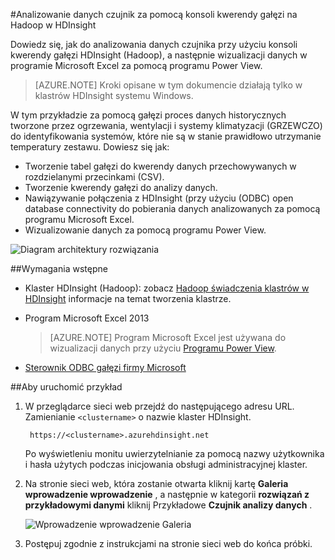 <properties
    pageTitle="Analizowanie danych czujnika przy użyciu gałąź i Hadoop | Microsoft Azure"
    description="Dowiedz się, jak do analizowania danych czujnika przy użyciu konsoli kwerendy gałęzi HDInsight (Hadoop), a następnie wizualizowanie danych w programie Microsoft Excel PowerView."
    services="hdinsight"
    documentationCenter=""
    authors="Blackmist"
    manager="jhubbard"
    editor="cgronlun"
    tags="azure-portal"/>

<tags
    ms.service="hdinsight"
    ms.workload="big-data"
    ms.tgt_pltfrm="na"
    ms.devlang="na"
    ms.topic="article"
    ms.date="09/20/2016" 
    ms.author="larryfr"/>

#<a name="analyze-sensor-data-using-the-hive-query-console-on-hadoop-in-hdinsight"></a>Analizowanie danych czujnik za pomocą konsoli kwerendy gałęzi na Hadoop w HDInsight

Dowiedz się, jak do analizowania danych czujnika przy użyciu konsoli kwerendy gałęzi HDInsight (Hadoop), a następnie wizualizacji danych w programie Microsoft Excel za pomocą programu Power View.

> [AZURE.NOTE] Kroki opisane w tym dokumencie działają tylko w klastrów HDInsight systemu Windows.

W tym przykładzie za pomocą gałęzi proces danych historycznych tworzone przez ogrzewania, wentylacji i systemy klimatyzacji (GRZEWCZO) do identyfikowania systemów, które nie są w stanie prawidłowo utrzymanie temperatury zestawu. Dowiesz się jak:

- Tworzenie tabel gałęzi do kwerendy danych przechowywanych w rozdzielanymi przecinkami (CSV).
- Tworzenie kwerendy gałęzi do analizy danych.
- Nawiązywanie połączenia z HDInsight (przy użyciu (ODBC) open database connectivity do pobierania danych analizowanych za pomocą programu Microsoft Excel.
- Wizualizowanie danych za pomocą programu Power View.

![Diagram architektury rozwiązania](./media/hdinsight-hive-analyze-sensor-data/hvac-architecture.png)

##<a name="prerequisites"></a>Wymagania wstępne

* Klaster HDInsight (Hadoop): zobacz [Hadoop świadczenia klastrów w HDInsight](hdinsight-provision-clusters.md) informacje na temat tworzenia klastrze.

* Program Microsoft Excel 2013

    > [AZURE.NOTE] Program Microsoft Excel jest używana do wizualizacji danych przy użyciu [Programu Power View](https://support.office.com/Article/Power-View-Explore-visualize-and-present-your-data-98268d31-97e2-42aa-a52b-a68cf460472e?ui=en-US&rs=en-US&ad=US).

* [Sterownik ODBC gałęzi firmy Microsoft](http://www.microsoft.com/download/details.aspx?id=40886)

##<a name="to-run-the-sample"></a>Aby uruchomić przykład

1. W przeglądarce sieci web przejdź do następującego adresu URL. Zamienianie `<clustername>` o nazwie klaster HDInsight.

        https://<clustername>.azurehdinsight.net

    Po wyświetleniu monitu uwierzytelnianie za pomocą nazwy użytkownika i hasła użytych podczas inicjowania obsługi administracyjnej klaster.

2. Na stronie sieci web, która zostanie otwarta kliknij kartę **Galeria wprowadzenie wprowadzenie** , a następnie w kategorii **rozwiązań z przykładowymi danymi** kliknij Przykładowe **Czujnik analizy danych** .

    ![Wprowadzenie wprowadzenie Galeria](./media/hdinsight-hive-analyze-sensor-data/getting-started-gallery.png)

3. Postępuj zgodnie z instrukcjami na stronie sieci web do końca próbki.
